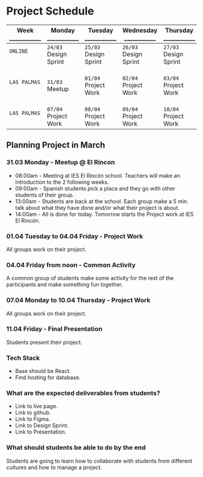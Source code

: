 # Project Schedule

Week<br />___________ | Monday<br />___________ | Tuesday<br />___________ | Wednesday<br />___________ | Thursday<br />___________ | Friday<br />___________ | Saturday<br />___________ | Sunday<br />___________ 
-- | -- | -- | -- | -- | -- | -- | --
`ONLINE`<br />&nbsp; | `24/03`<br />Design Sprint<br /> | `25/03`<br />Design Sprint | `26/03`<br />Design Sprint | `27/03`<br />Design Sprint | `28/03`<br />Design Sprint | `29/03`<br />Get packed | `30/03`<br />Departure
`LAS PALMAS`<br />&nbsp; | `31/03`<br />Meetup | `01/04`<br />Project Work | `02/04`<br />Project Work | `03/04`<br />Project Work | `04/04`<br />Project Work<br />Common Activity | `05/04`<br />Free | `06/04`<br />Free
`LAS PALMAS`<br />&nbsp; | `07/04`<br />Project Work | `08/04`<br />Project Work | `09/04`<br />Project Work | `10/04`<br />Project Work | `11/04`<br />Presentation | `12/04`<br />Departure<br />Free | `12/04`<br />Departure

## Planning Project in March

### 31.03 Monday - Meetup @ El Rincon
* 08:00am - Meeting at IES El Rincón school. Teachers will make an introduction to the 2 following weeks.
* 09:00am - Spanish students pick a place and they go with other students of their group.
* 13:00am - Students are back at the school. Each group make a 5 min. talk about what they have done and/or what their project is about.
* 14:00am - All is done for today. Tomorrow starts the Project work at IES El Rincón.

### 01.04 Tuesday to 04.04 Friday - Project Work
All groups work on their project.

### 04.04 Friday from noon - Common Activity
A common group of students make some activity for the rest of the participants and make something fun together.

### 07.04 Monday to 10.04 Thursday - Project Work
All groups work on their project.

### 11.04 Friday - Final Presentation
Students present their project.

### Tech Stack
* Base should be React.
* Find hosting for database.

### What are the expected deliverables from students?
- Link to live page.
- Link to github.
- Link to Figma.
- Link to Design Sprint.
- Link to Presentation.

### What should students be able to do by the end
Students are going to learn how to collaborate with students from different cultures and how to manage a project.